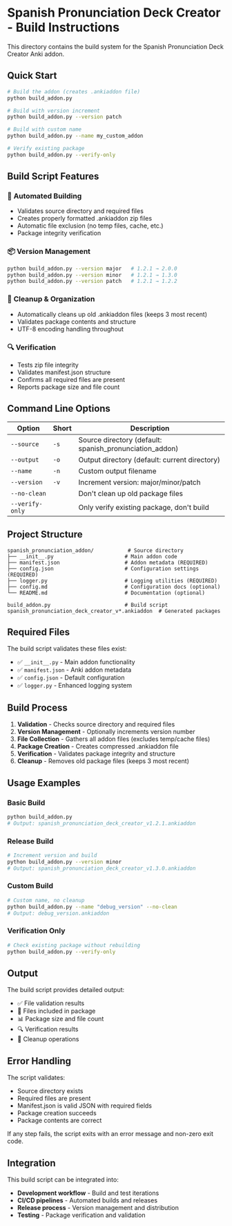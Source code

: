 # Spanish Pronunciation Deck Creator - Build Instructions

This directory contains the build system for the Spanish Pronunciation Deck Creator Anki addon.

## Quick Start

```bash
# Build the addon (creates .ankiaddon file)
python build_addon.py

# Build with version increment
python build_addon.py --version patch

# Build with custom name
python build_addon.py --name my_custom_addon

# Verify existing package
python build_addon.py --verify-only
```

## Build Script Features

### 🔧 **Automated Building**
- Validates source directory and required files
- Creates properly formatted .ankiaddon zip files
- Automatic file exclusion (no temp files, cache, etc.)
- Package integrity verification

### 📦 **Version Management**
```bash
python build_addon.py --version major   # 1.2.1 → 2.0.0
python build_addon.py --version minor   # 1.2.1 → 1.3.0  
python build_addon.py --version patch   # 1.2.1 → 1.2.2
```

### 🧹 **Cleanup & Organization**
- Automatically cleans up old .ankiaddon files (keeps 3 most recent)
- Validates package contents and structure
- UTF-8 encoding handling throughout

### 🔍 **Verification**
- Tests zip file integrity
- Validates manifest.json structure
- Confirms all required files are present
- Reports package size and file count

## Command Line Options

| Option | Short | Description |
|--------|-------|-------------|
| `--source` | `-s` | Source directory (default: spanish_pronunciation_addon) |
| `--output` | `-o` | Output directory (default: current directory) |
| `--name` | `-n` | Custom output filename |
| `--version` | `-v` | Increment version: major/minor/patch |
| `--no-clean` | | Don't clean up old package files |
| `--verify-only` | | Only verify existing package, don't build |

## Project Structure

```
spanish_pronunciation_addon/           # Source directory
├── __init__.py                       # Main addon code
├── manifest.json                     # Addon metadata (REQUIRED)
├── config.json                       # Configuration settings (REQUIRED)
├── logger.py                         # Logging utilities (REQUIRED)
├── config.md                         # Configuration docs (optional)
└── README.md                         # Documentation (optional)

build_addon.py                        # Build script
spanish_pronunciation_deck_creator_v*.ankiaddon  # Generated packages
```

## Required Files

The build script validates these files exist:
- ✅ `__init__.py` - Main addon functionality
- ✅ `manifest.json` - Anki addon metadata
- ✅ `config.json` - Default configuration
- ✅ `logger.py` - Enhanced logging system

## Build Process

1. **Validation** - Checks source directory and required files
2. **Version Management** - Optionally increments version number
3. **File Collection** - Gathers all addon files (excludes temp/cache files)
4. **Package Creation** - Creates compressed .ankiaddon file
5. **Verification** - Validates package integrity and structure
6. **Cleanup** - Removes old package files (keeps 3 most recent)

## Usage Examples

### Basic Build
```bash
python build_addon.py
# Output: spanish_pronunciation_deck_creator_v1.2.1.ankiaddon
```

### Release Build
```bash
# Increment version and build
python build_addon.py --version minor
# Output: spanish_pronunciation_deck_creator_v1.3.0.ankiaddon
```

### Custom Build
```bash
# Custom name, no cleanup
python build_addon.py --name "debug_version" --no-clean
# Output: debug_version.ankiaddon
```

### Verification Only
```bash
# Check existing package without rebuilding
python build_addon.py --verify-only
```

## Output

The build script provides detailed output:
- ✅ File validation results
- 📁 Files included in package
- 📊 Package size and file count
- 🔍 Verification results
- 🧹 Cleanup operations

## Error Handling

The script validates:
- Source directory exists
- Required files are present
- Manifest.json is valid JSON with required fields
- Package creation succeeds
- Package contents are correct

If any step fails, the script exits with an error message and non-zero exit code.

## Integration

This build script can be integrated into:
- **Development workflow** - Build and test iterations
- **CI/CD pipelines** - Automated builds and releases
- **Release process** - Version management and distribution
- **Testing** - Package verification and validation